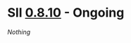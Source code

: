 # Sll [0.8.10] - Ongoing

*Nothing*

[0.8.10]: https://github.com/sl-lang/sll/compare/sll-v0.8.9...main


